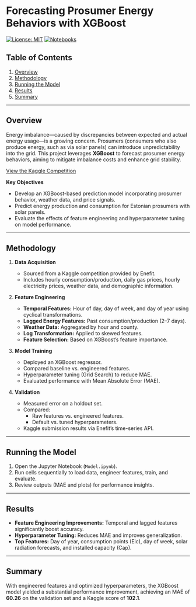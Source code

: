 # Forecasting Prosumer Energy Behaviors with XGBoost

[![License: MIT](https://img.shields.io/badge/License-MIT-yellow.svg)](https://opensource.org/licenses/MIT) 
[![Notebooks](https://img.shields.io/badge/notebooks-Model.ipynb-blue)](Model.ipynb)

## Table of Contents
1. [Overview](#overview)  
2. [Methodology](#methodology)  
3. [Running the Model](#running-the-model)  
4. [Results](#results)  
5. [Summary](#summary)  

---

## Overview
Energy imbalance—caused by discrepancies between expected and actual energy usage—is a growing concern. Prosumers (consumers who also produce energy, such as via solar panels) can introduce unpredictability into the grid. This project leverages **XGBoost** to forecast prosumer energy behaviors, aiming to mitigate imbalance costs and enhance grid stability.

[View the Kaggle Competition](https://www.kaggle.com/competitions/predict-energy-behavior-of-prosumers)

**Key Objectives**  
- Develop an XGBoost-based prediction model incorporating prosumer behavior, weather data, and price signals.  
- Predict energy production and consumption for Estonian prosumers with solar panels.  
- Evaluate the effects of feature engineering and hyperparameter tuning on model performance.

---

## Methodology
1. **Data Acquisition**  
   - Sourced from a Kaggle competition provided by Enefit.  
   - Includes hourly consumption/production, daily gas prices, hourly electricity prices, weather data, and demographic information.

2. **Feature Engineering**  
   - **Temporal Features:** Hour of day, day of week, and day of year using cyclical transformations.  
   - **Lagged Energy Features:** Past consumption/production (2–7 days).  
   - **Weather Data:** Aggregated by hour and county.  
   - **Log Transformation:** Applied to skewed features.  
   - **Feature Selection:** Based on XGBoost’s feature importance.

3. **Model Training**  
   - Deployed an XGBoost regressor.  
   - Compared baseline vs. engineered features.  
   - Hyperparameter tuning (Grid Search) to reduce MAE.  
   - Evaluated performance with Mean Absolute Error (MAE).

4. **Validation**  
   - Measured error on a holdout set.  
   - Compared:
     - Raw features vs. engineered features.  
     - Default vs. tuned hyperparameters.  
   - Kaggle submission results via Enefit’s time-series API.

---

## Running the Model
1. Open the Jupyter Notebook (`Model.ipynb`).  
2. Run cells sequentially to load data, engineer features, train, and evaluate.  
3. Review outputs (MAE and plots) for performance insights.

---

## Results
- **Feature Engineering Improvements:** Temporal and lagged features significantly boost accuracy.  
- **Hyperparameter Tuning:** Reduces MAE and improves generalization.  
- **Top Features:** Day of year, consumption points (Eic), day of week, solar radiation forecasts, and installed capacity (Cap).

---

## Summary
With engineered features and optimized hyperparameters, the XGBoost model yielded a substantial performance improvement, achieving an MAE of **60.26** on the validation set and a Kaggle score of **102.1**.